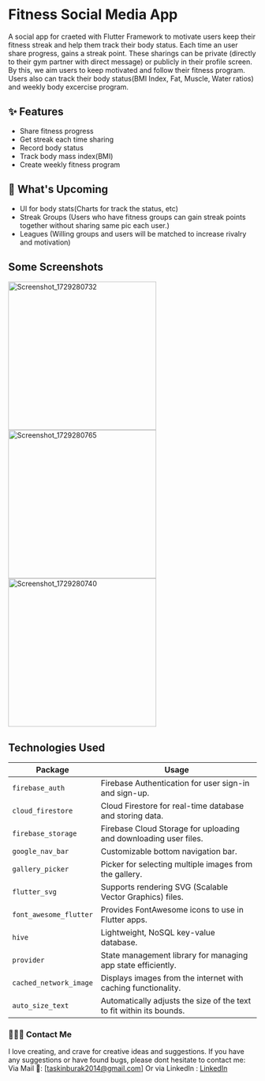 # Fitness Social Media App 

A social app for craeted with Flutter Framework to motivate users keep their fitness streak and help them track their body status.
Each time an user share progress, gains a streak point. These sharings can be private (directly to their gym partner with direct message) or publicly in their profile screen. By this, we aim users to keep motivated and follow their fitness program.
Users also can track their body status(BMI Index, Fat, Muscle, Water ratios) and weekly body excercise program.


##  ✨ Features 
- Share fitness progress
- Get streak each time sharing
- Record body status
- Track body mass index(BMI)
- Create weekly fitness program

## 📆 What's Upcoming 
- UI for body stats(Charts for track the status, etc)
- Streak Groups (Users who have fitness groups can gain streak points together without sharing same pic each user.)
- Leagues (Willing groups and users will be matched to increase rivalry and motivation)

## Some Screenshots

<img src="https://github.com/user-attachments/assets/5875496d-bbb8-44b1-80f7-08d0739b52a2" alt="Screenshot_1729280732" width="300"/>

<img src="https://github.com/user-attachments/assets/797b9f96-f015-46dc-b07c-4bf2c008247f" alt="Screenshot_1729280765" width="300"/>

<img src="https://github.com/user-attachments/assets/2d8958e5-4b0a-4341-9038-1a4a567f366b" alt="Screenshot_1729280740" width="300"/>




## Technologies Used

|           Package           |                                    Usage                                    |
|-----------------------------|-----------------------------------------------------------------------------|
| `firebase_auth`             | Firebase Authentication for user sign-in and sign-up.                       |
| `cloud_firestore`           | Cloud Firestore for real-time database and storing data.                    |
| `firebase_storage`          | Firebase Cloud Storage for uploading and downloading user files.            |
| `google_nav_bar`            | Customizable bottom navigation bar.                                         |
| `gallery_picker`            | Picker for selecting multiple images from the gallery.                      |
| `flutter_svg`               | Supports rendering SVG (Scalable Vector Graphics) files.                    |
| `font_awesome_flutter`      | Provides FontAwesome icons to use in Flutter apps.                          |
| `hive`                      | Lightweight, NoSQL key-value database.                                      |
| `provider`                  | State management library for managing app state efficiently.                |
| `cached_network_image`      | Displays images from the internet with caching functionality.               |
| `auto_size_text`            | Automatically adjusts the size of the text to fit within its bounds.        |




### 🙋🏻‍♂️ Contact Me 
I love creating, and crave for creative ideas and suggestions. If you have any suggestions or have found bugs, please dont hesitate to contact me:
Via Mail 📧:
[taskinburak2014@gmail.com]
Or via LinkedIn :
[LinkedIn](https://tr.linkedin.com/in/%C3%B6mer-burak-ta%C5%9Fk%C4%B1n-75057b204)
